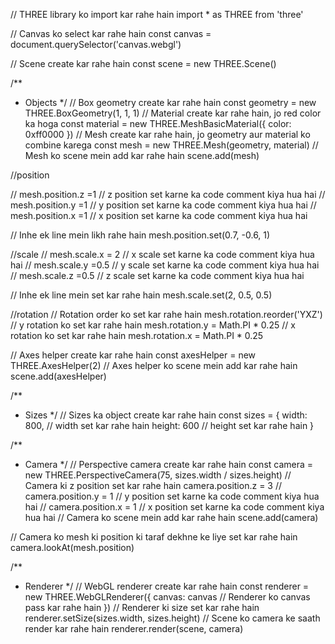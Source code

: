 // THREE library ko import kar rahe hain
import * as THREE from 'three'

// Canvas ko select kar rahe hain
const canvas = document.querySelector('canvas.webgl')

// Scene create kar rahe hain
const scene = new THREE.Scene()

/**
 * Objects
 */
// Box geometry create kar rahe hain
const geometry = new THREE.BoxGeometry(1, 1, 1)
// Material create kar rahe hain, jo red color ka hoga
const material = new THREE.MeshBasicMaterial({ color: 0xff0000 })
// Mesh create kar rahe hain, jo geometry aur material ko combine karega
const mesh = new THREE.Mesh(geometry, material)
// Mesh ko scene mein add kar rahe hain
scene.add(mesh)

//position

// mesh.position.z =1 // z position set karne ka code comment kiya hua hai
// mesh.position.y =1 // y position set karne ka code comment kiya hua hai
// mesh.position.x =1 // x position set karne ka code comment kiya hua hai

// Inhe ek line mein likh rahe hain
mesh.position.set(0.7, -0.6, 1)

//scale
// mesh.scale.x = 2 // x scale set karne ka code comment kiya hua hai
// mesh.scale.y =0.5 // y scale set karne ka code comment kiya hua hai
// mesh.scale.z =0.5 // z scale set karne ka code comment kiya hua hai

// Inhe ek line mein set kar rahe hain
mesh.scale.set(2, 0.5, 0.5)

//rotation
// Rotation order ko set kar rahe hain
mesh.rotation.reorder('YXZ')
// y rotation ko set kar rahe hain
mesh.rotation.y = Math.PI * 0.25
// x rotation ko set kar rahe hain
mesh.rotation.x = Math.PI * 0.25

// Axes helper create kar rahe hain
const axesHelper = new THREE.AxesHelper(2)
// Axes helper ko scene mein add kar rahe hain
scene.add(axesHelper)

/**
 * Sizes 
 */
// Sizes ka object create kar rahe hain
const sizes = {
    width: 800, // width set kar rahe hain
    height: 600 // height set kar rahe hain
}

/**
 * Camera
 */
// Perspective camera create kar rahe hain
const camera = new THREE.PerspectiveCamera(75, sizes.width / sizes.height)
// Camera ki z position set kar rahe hain
camera.position.z = 3
// camera.position.y = 1 // y position set karne ka code comment kiya hua hai
// camera.position.x = 1 // x position set karne ka code comment kiya hua hai
// Camera ko scene mein add kar rahe hain
scene.add(camera)

// Camera ko mesh ki position ki taraf dekhne ke liye set kar rahe hain
camera.lookAt(mesh.position)

/**
 * Renderer
 */
// WebGL renderer create kar rahe hain
const renderer = new THREE.WebGLRenderer({
    canvas: canvas // Renderer ko canvas pass kar rahe hain
})
// Renderer ki size set kar rahe hain
renderer.setSize(sizes.width, sizes.height)
// Scene ko camera ke saath render kar rahe hain
renderer.render(scene, camera)